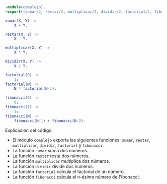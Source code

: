 ```erlang
-module(complejo).
-export([sumar/2, restar/2, multiplicar/2, dividir/2, factorial/1, fibonacci/1]).

sumar(X, Y) ->
    X + Y.

restar(X, Y) ->
    X - Y.

multiplicar(X, Y) ->
    X * Y.

dividir(X, Y) ->
    X / Y.

factorial(0) ->
    1;
factorial(N) ->
    N * factorial(N-1).

fibonacci(0) ->
    0;
fibonacci(1) ->
    1;
fibonacci(N) ->
    fibonacci(N-1) + fibonacci(N-2).
```

Explicación del código:

* El módulo `complejo` exporta las siguientes funciones: `sumar`, `restar`, `multiplicar`, `dividir`, `factorial` y `fibonacci`.
* La función `sumar` suma dos números.
* La función `restar` resta dos números.
* La función `multiplicar` multiplica dos números.
* La función `dividir` divide dos números.
* La función `factorial` calcula el factorial de un número.
* La función `fibonacci` calcula el n-ésimo número de Fibonacci.